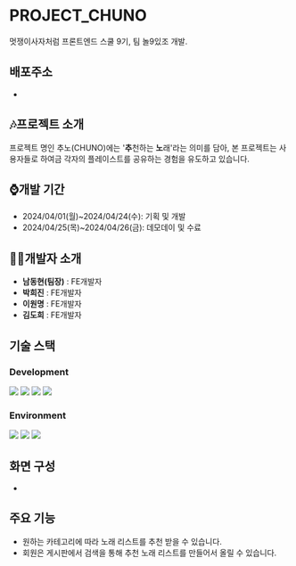 # PROJECT_CHUNO

멋쟁이사자처럼 프론트엔드 스쿨 9기, 팀 놀9있조 개발.

## 배포주소

-

## 🎶프로젝트 소개

프로젝트 명인 추노(CHUNO)에는 '**추**천하는 **노**래'라는 의미를 담아, 본 프로젝트는 사용자들로 하여금 각자의 플레이스트를 공유하는 경험을 유도하고 있습니다.

## ⌚개발 기간

- 2024/04/01(월)~2024/04/24(수): 기획 및 개발
- 2024/04/25(목)~2024/04/26(금): 데모데이 및 수료

## 🧑‍💻개발자 소개

- **남동현(팀장)** : FE개발자
- **박희진** : FE개발자
- **이원명** : FE개발자
- **김도희** : FE개발자

## 기술 스택

### Development

<div><img src="https://img.shields.io/badge/html5-E34F26?style=for-the-badge&logo=html5&logoColor=white"> 
  <img src="https://img.shields.io/badge/css-1572B6?style=for-the-badge&logo=css3&logoColor=white"> 
  <img src="https://img.shields.io/badge/javascript-F7DF1E?style=for-the-badge&logo=javascript&logoColor=black">
  <img src="https://img.shields.io/badge/react-61DAFB?style=for-the-badge&logo=react&logoColor=black"
</div>

### Environment

<div>
  <img src="https://img.shields.io/badge/visualstudiocode-007ACC?style=for-the-badge&logo=visualstudiocode&logoColor=white">
  <img src="https://img.shields.io/badge/github-181717?style=for-the-badge&logo=github&logoColor=white">
  <img src="https://img.shields.io/badge/git-F05032?style=for-the-badge&logo=git&logoColor=white">
</div>

## 화면 구성

-

## 주요 기능

- 원하는 카테고리에 따라 노래 리스트를 추천 받을 수 있습니다.
- 회원은 게시판에서 검색을 통해 추천 노래 리스트를 만들어서 올릴 수 있습니다.
